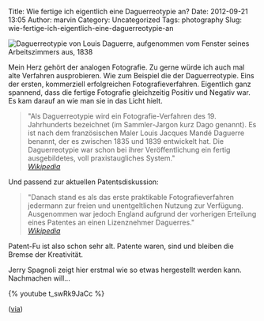 Title: Wie fertige ich eigentlich eine Daguerreotypie an?
Date: 2012-09-21 13:05
Author: marvin
Category: Uncategorized
Tags: photography
Slug: wie-fertige-ich-eigentlich-eine-daguerreotypie-an

![Daguerreotypie von Louis Daguerre, aufgenommen vom Fenster seines Arbeitszimmers aus, 1838]({filename}/images/1024px-Boulevard_du_Temple_by_Daguerre.jpg)

Mein Herz gehört der analogen Fotografie. Zu gerne würde ich auch mal
alte Verfahren ausprobieren. Wie zum Beispiel die der Daguerreotypie.
Eins der ersten, kommerziell erfolgreichen Fotografieverfahren.
Eigentlich ganz spannend, dass die fertige Fotografie gleichzeitig
Positiv und Negativ war. Es kam darauf an wie man sie in das Licht
hielt.

> "Als Daguerreotypie wird ein Fotografie-Verfahren des 19. Jahrhunderts
> bezeichnet (im Sammler-Jargon kurz Dago genannt). Es ist nach dem
> französischen Maler Louis Jacques Mandé Daguerre benannt, der es
> zwischen 1835 und 1839 entwickelt hat. Die Daguerreotypie war schon
> bei ihrer Veröffentlichung ein fertig ausgebildetes, voll
> praxistaugliches System."  
>  <cite>[Wikipedia](http://de.wikipedia.org/wiki/Daguerreotypie)</cite>

Und passend zur aktuellen Patentsdiskussion:

> "Danach stand es als das erste praktikable Fotografieverfahren
> jedermann zur freien und unentgeltlichen Nutzung zur Verfügung.
> Ausgenommen war jedoch England aufgrund der vorherigen Erteilung eines
> Patentes an einen Lizenznehmer Daguerres."  
>  <cite>[Wikipedia](http://de.wikipedia.org/wiki/Daguerreotypie)</cite>

Patent-Fu ist also schon sehr alt. Patente waren, sind und bleiben die
Bremse der Kreativität.

Jerry Spagnoli zeigt hier erstmal wie so etwas hergestellt werden kann.
Nachmachen will...

{% youtube t_swRk9JaCc %}

([via](http://www.petapixel.com/2012/09/06/creating-a-daguerreotype-plate-using-the-becquerel-method-from-start-to-finish/))

